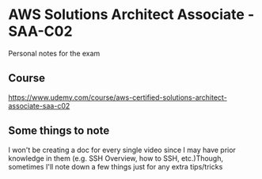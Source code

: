 # AWS Solutions Architect Associate - SAA-C02

Personal notes for the exam

## Course

https://www.udemy.com/course/aws-certified-solutions-architect-associate-saa-c02

## Some things to note

I won't be creating a doc for every single video since I may have prior knowledge in them (e.g. SSH Overview, how to SSH, etc.)Though, sometimes I'll note down a few things just for any extra tips/tricks